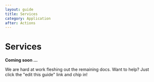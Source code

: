 ```yaml
---
layout: guide
title: Services
category: Application
after: Actions
---
```


# Services

**Coming soon ...**

We are hard at work fleshing out the remaining docs. Want to help? Just click
the "edit this guide" link and chip in!
